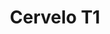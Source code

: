 ---
layout: frames
catagory: frames
title: Cervelo T1
image: frames/cervelo.jpg
price: $1100
desc: The aluminum T1 track frame is over 500 grams lighter than most carbon track frames with superior torsional and bottom bracket stiffness.
---